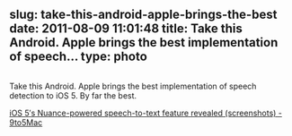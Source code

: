 slug: take-this-android-apple-brings-the-best
date: 2011-08-09 11:01:48
title: Take this Android. Apple brings the best implementation of speech...
type: photo
---

<a href="http://9to5mac.com/2011/08/06/ios-5s-nuance-powered-speech-to-text-feature-revealed-screenshot/"><img src="{{@asset.url swerner/tumblr/2011-08-09-take-this-android-apple-brings-the-best-7a0b58ab05.png}}" alt=""/></a>

Take this Android. Apple brings the best implementation of speech detection to iOS 5. By far the best.

 [iOS 5′s Nuance-powered speech-to-text feature revealed (screenshots) - 9to5Mac](http://9to5mac.com/2011/08/06/ios-5s-nuance-powered-speech-to-text-feature-revealed-screenshot/)
